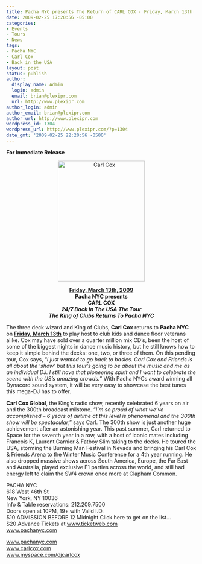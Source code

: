 ```yaml
---
title: Pacha NYC presents The Return of CARL COX - Friday, March 13th
date: 2009-02-25 17:20:56 -05:00
categories:
- Events
- Tours
- News
tags:
- Pacha NYC
- Carl Cox
- Back in the USA
layout: post
status: publish
author:
  display_name: Admin
  login: admin
  email: brian@plexipr.com
  url: http://www.plexipr.com
author_login: admin
author_email: brian@plexipr.com
author_url: http://www.plexipr.com
wordpress_id: 1304
wordpress_url: http://www.plexipr.com/?p=1304
date_gmt: '2009-02-25 22:20:56 -0500'
---
```


<p><strong>For Immediate Release</strong></p>
<p style="text-align: center;"><a href="http://www.pachanyc.com"><img class="size-full wp-image-1305 aligncenter" title="Carl Cox" src="http://www.plexipr.com/wp-content/uploads/2009/02/cox.jpg" alt="Carl Cox" width="230" height="320" /></a></p>
<p style="text-align: center;"><strong><span style="text-decoration: underline;">Friday, March 13th, 2009</span><br />
Pacha NYC presents<br />
CARL COX<br />
<em>24/7 Back In The USA The Tour<br />
The King of Clubs Returns To Pacha NYC </em></strong></p>
<p>The three deck wizard and King of Clubs, <strong>Carl Cox</strong> returns to <strong>Pacha NYC</strong> on <span style="text-decoration: underline;"><strong>Friday, March 13th</strong></span> to play host to club kids and dance floor veterans alike. Cox may have sold over a quarter million mix CD’s, been the host of some of the biggest nights in dance music history, but he still knows how to keep it simple behind the decks: one, two, or three of them. On this pending tour, Cox says, “<em>I just wanted to go back to basics. Carl Cox and Friends is all about the ‘show’ but this tour’s going to be about the music and me as an individual DJ. I still have that pioneering spirit and I want to celebrate the scene with the US’s amazing crowds.</em>” With Pacha NYCs award winning all Dynacord sound system, it will be very easy to showcase the best tunes this mega-DJ has to offer.</p>
<p><strong>Carl Cox Global</strong>, the King’s radio show, recently celebrated 6 years on air and the 300th broadcast milstone. “<em>I’m so proud of what we’ve accomplished – 6 years of airtime at this level is phenomenal and the 300th show will be spectacular</em>,” says Carl. The 300th show is just another huge achievement after an astonishing year. This past summer, Carl returned to Space for the seventh year in a row, with a host of iconic mates including Francois K, Laurent Garnier &amp; Fatboy Slim taking to the decks. He toured the USA, storming the Burning Man Festival in Nevada and bringing his Carl Cox &amp; Friends Arena to the Winter Music Conference for a 4th year running. He also dropped massive shows across South America, Europe, the Far East and Australia, played exclusive F1 parties across the world, and still had energy left to claim the SW4 crown once more at Clapham Common.</p>
<p>PACHA NYC<br />
618 West 46th St<br />
New York, NY 10036<br />
Info &amp; Table reservations: 212.209.7500<br />
Doors open at 10PM, 19+ with Valid I.D.<br />
$10 ADMISSION BEFORE 12 Midnight Click here to get on the list...<br />
$20 Advance Tickets at <a href="http://">www.ticketweb.com</a><br />
<a href="http://">www.pachanyc.com</a></p>
<p><a href="http://"> www.pachanyc.com<br />
www.carlcox.com<br />
www.myspace.com/djcarlcox</a></p>
